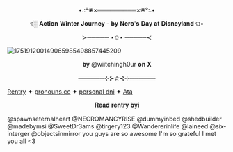 



<p align="center">
  •.:°❀×═════════×❀°:.•
</p>



 <p align="center">
ও░ 𝐀𝐜𝐭𝐢𝐨𝐧 𝐖𝐢𝐧𝐭𝐞𝐫 𝐉𝐨𝐮𝐫𝐧𝐞𝐲 - 𝐛𝐲 𝐍𝐞𝐫𝐨'𝐬 𝐃𝐚𝐲 𝐚𝐭 𝐃𝐢𝐬𝐧𝐞𝐲𝐥𝐚𝐧𝐝 ଘ•
</p>

<p align="center">
≻───── ⋆✩⋆ ─────≺
</p>

![175191200149065985498857445209](https://github.com/user-attachments/assets/473f09f0-be37-42dd-8105-f37a6d5dbc12)

<p align="center">
𝐛𝐲 @wiitchingh0ur 𝐨𝐧 𝐗
</p>

<p align="center">
──────⊹⊱✫⊰⊹──────
</p>

[Rentry](https://rentry.co/GR13F3R-P1LL3D) ✦ [pronouns.cc](https://pronouns.cc/@Gr13F3R-P1LL3D)  ✦ [personal dni](https://rentry.co/q78ggnub) ✦ [Ata](https://bulletv4nity-2000.atabook.org/)

<p align="center">
𝐑𝐞𝐚𝐝 𝐫𝐞𝐧𝐭𝐫𝐲 𝐛𝐲𝐢
</p>

@spawnseternalheart @NECROMANCYRISE @dummyinbed @shedbuilder @madebymsi @SweetDr3ams @tirgery123 @Wandererinlife @laineed @six-interger @objectsinmirror you guys are so awesome I'm so grateful I met you all <3

